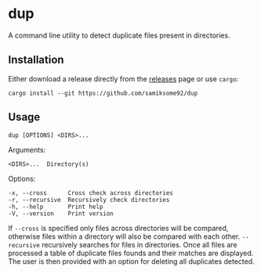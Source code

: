 # dup
A command line utility to detect duplicate files present in directories.

## Installation
Either download a release directly from the [releases](https://github.com/samiksome92/dup/releases) page or use `cargo`:

    cargo install --git https://github.com/samiksome92/dup

## Usage
	dup [OPTIONS] <DIRS>...

Arguments:

	<DIRS>...  Directory(s)

Options:

	-x, --cross      Cross check across directories
	-r, --recursive  Recursively check directories
	-h, --help       Print help
	-V, --version    Print version

If `--cross` is specified only files across directories will be compared, otherwise files within a directory will also be compared with each other. `--recursive` recursively searches for files in directories. Once all files are processed a table of duplicate files founds and their matches are displayed. The user is then provided with an option for deleting all duplicates detected.
